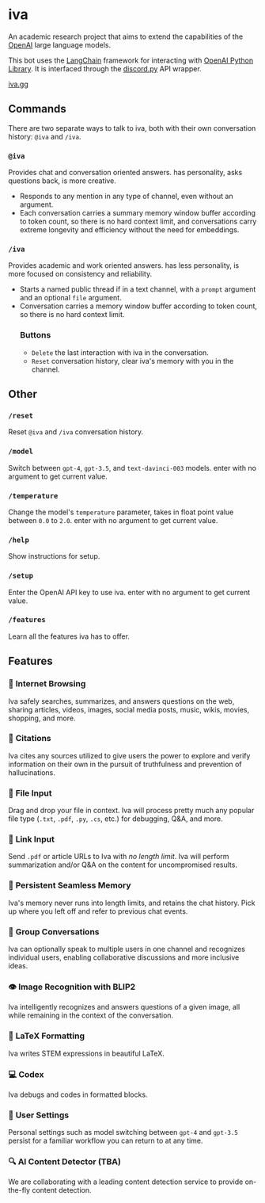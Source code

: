 # iva

An academic research project that aims to extend the capabilities of the [OpenAI](https://platform.openai.com/overview) large language models.

This bot uses the [LangChain](https://python.langchain.com/en/latest/) framework for interacting with [OpenAI Python Library](https://github.com/openai/openai-python). It is interfaced through the [discord.py](https://discordpy.readthedocs.io/) API wrapper.

[iva.gg](https://iva.gg/)

## Commands
There are two separate ways to talk to iva, both with their own conversation history: `@iva` and `/iva`.

### `@iva`
Provides chat and conversation oriented answers. has personality, asks questions back, is more creative.
- Responds to any mention in any type of channel, even without an argument.
- Each conversation carries a summary memory window buffer according to token count, so there is no hard context limit, and conversations carry extreme longevity and efficiency without the need for embeddings.

### `/iva`
Provides academic and work oriented answers. has less personality, is more focused on consistency and reliability.
- Starts a named public thread if in a text channel, with a `prompt` argument and an optional `file` argument.
- Conversation carries a memory window buffer according to token count, so there is no hard context limit.
  ### Buttons
  - `Delete` the last interaction with iva in the conversation.
  - `Reset` conversation history, clear iva's memory with you in the channel.

## Other
### `/reset`
Reset `@iva` and `/iva` conversation history.
### `/model`
Switch between `gpt-4`, `gpt-3.5`, and `text-davinci-003` models. enter with no argument to get current value.
### `/temperature`
Change the model's `temperature` parameter, takes in float point value between `0.0` to `2.0`. enter with no argument to get current value.
### `/help`
Show instructions for setup.
### `/setup`
Enter the OpenAI API key to use iva. enter with no argument to get current value.
### `/features`
Learn all the features iva has to offer.

## Features
### :newspaper: **Internet Browsing**
Iva safely searches, summarizes, and answers questions on the web, sharing articles, videos, images, social media posts, music, wikis, movies, shopping, and more.
### :pencil: **Citations**
Iva cites any sources utilized to give users the power to explore and verify information on their own in the pursuit of truthfulness and prevention of hallucinations.
### :file_folder: **File Input**
Drag and drop your file in context. Iva will process pretty much any popular file type (`.txt`, `.pdf`, `.py`, `.cs`, etc.) for debugging, Q&A, and more.
### :link: **Link Input**
Send `.pdf` or article URLs to Iva with *no length limit*. Iva will perform summarization and/or Q&A on the content for uncompromised results.
### :brain: **Persistent Seamless Memory**
Iva's memory never runs into length limits, and retains the chat history. Pick up where you left off and refer to previous chat events.
### :busts_in_silhouette: **Group Conversations**
Iva can optionally speak to multiple users in one channel and recognizes individual users, enabling collaborative discussions and more inclusive ideas.
### :eye: **Image Recognition with BLIP2**
Iva intelligently recognizes and answers questions of a given image, all while remaining in the context of the conversation.
### :abacus: **LaTeX Formatting**
Iva writes STEM expressions in beautiful LaTeX.
### :computer: **Codex**
Iva debugs and codes in formatted blocks.
### :bust_in_silhouette: **User Settings**
Personal settings such as model switching between `gpt-4` and `gpt-3.5` persist for a familiar workflow you can return to at any time.
### :mag: **AI Content Detector** (TBA)
We are collaborating with a leading content detection service to provide on-the-fly content detection.

